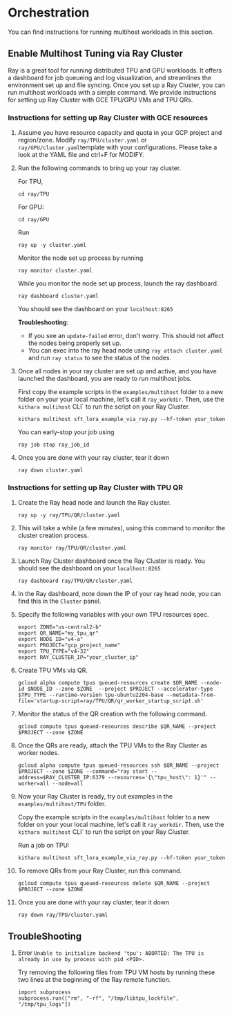 # Orchestration
You can find instructions for running multihost workloads in this section. 

## Enable Multihost Tuning via Ray Cluster

Ray is a great tool for running distributed TPU and GPU workloads. It offers a dashboard for job queueing and log visualization, and streamlines the environment set up and file syncing. Once you set up a Ray Cluster, you can run multihost workloads with a simple command. We provide instructions for setting up Ray Cluster with GCE TPU/GPU VMs and TPU QRs. 


### Instructions for setting up Ray Cluster with GCE resources ###

1. Assume you have resource capacity and quota in your GCP project and region/zone. Modify `ray/TPU/cluster.yaml` or `ray/GPU/cluster.yaml`template with your configurations. Please take a look at the YAML file and ctrl+F for MODIFY.

2. Run the following commands to bring up your ray cluster. 

    For TPU,  

    ```
    cd ray/TPU
    ```

    For GPU: 

    ```
    cd ray/GPU
    ```

    Run 

    ```
    ray up -y cluster.yaml
    ```

    Monitor the node set up process by running

    ```
    ray monitor cluster.yaml
    ```

    While you monitor the node set up process, launch the ray dashboard.

    ```
    ray dashboard cluster.yaml
    ```

    You should see the dashboard on your `localhost:8265`

    **Troubleshooting**:

    - If you see an `update-failed` error, don't worry. This should not affect the nodes being properly set up.
    - You can exec into the ray head node using `ray attach cluster.yaml` and run `ray status` to see the status of the nodes.


3. Once all nodes in your ray cluster are set up and active, and you have launched the dashboard, you are ready to run multihost jobs. 

    First copy the example scripts in the `examples/multihost` folder to a new folder on your your local machine, let's call it `ray_workdir`.
    Then, use the `kithara multihost` CLI` to run the script on your Ray Cluster. 

    ```
    kithara multihost sft_lora_example_via_ray.py --hf-token your_token
    ```

    You can early-stop your job using 

    ```ray job stop ray_job_id```

4. Once you are done with your ray cluster, tear it down

    `ray down cluster.yaml`


### Instructions for setting up Ray Cluster with TPU QR ###

1. Create the Ray head node and launch the Ray cluster. 
    ```
    ray up -y ray/TPU/QR/cluster.yaml
    ```
2. This will take a while (a few minutes), using this command to monitor the cluster creation process. 
    ```
    ray monitor ray/TPU/QR/cluster.yaml
    ```
3. Launch Ray Cluster dashboard once the Ray Cluster is ready. You should see the dashboard on your `localhost:8265`

    ```
    ray dashboard ray/TPU/QR/cluster.yaml
    ```

4. In the Ray dashboard, note down the IP of your ray head node, you can find this in the `Cluster` panel.  

5. Specify the following variables with your own TPU resources spec. 

    ```
    export ZONE="us-central2-b"
    export QR_NAME="my_tpu_qr"
    export NODE_ID="v4-a"
    export PROJECT="gcp_project_name"
    export TPU_TYPE="v4-32"
    export RAY_CLUSTER_IP="your_cluster_ip"
    ```

6. Create TPU VMs via QR. 

    ```
    gcloud alpha compute tpus queued-resources create $QR_NAME --node-id $NODE_ID --zone $ZONE  --project $PROJECT --accelerator-type $TPU_TYPE --runtime-version tpu-ubuntu2204-base --metadata-from-file='startup-script=ray/TPU/QR/qr_worker_startup_script.sh'
    ```

7. Monitor the status of the QR creation with the following command. 
    ```
    gcloud compute tpus queued-resources describe $QR_NAME --project $PROJECT --zone $ZONE
    ```

8. Once the QRs are ready, attach the TPU VMs to the Ray Cluster as worker nodes. 
    ```
    gcloud alpha compute tpus queued-resources ssh $QR_NAME --project $PROJECT --zone $ZONE --command="ray start --address=$RAY_CLUSTER_IP:6379 --resources='{\"tpu_host\": 1}'" --worker=all --node=all
    ```

9. Now your Ray Cluster is ready, try out examples in the `examples/multihost/TPU` folder. 
    
    Copy the example scripts in the `examples/multihost` folder to a new folder on your your local machine, let's call it `ray_workdir`.
    Then, use the `kithara multihost` CLI` to run the script on your Ray Cluster. 

    Run a job on TPU: 

    ```
    kithara multihost sft_lora_example_via_ray.py --hf-token your_token
    ```

10. To remove QRs from your Ray Cluster, run this command. 
    ```
    gcloud compute tpus queued-resources delete $QR_NAME --project $PROJECT --zone $ZONE
    ```

11. Once you are done with your ray cluster, tear it down

    `ray down ray/TPU/cluster.yaml`


## TroubleShooting

1. Error `Unable to initialize backend 'tpu': ABORTED: The TPU is already in use by process with pid <PID>.`

    Try removing the following files from TPU VM hosts by running these two lines at the beginning of the Ray remote function.
    ```
    import subprocess
    subprocess.run(["rm", "-rf", "/tmp/libtpu_lockfile", "/tmp/tpu_logs"])
    ```
